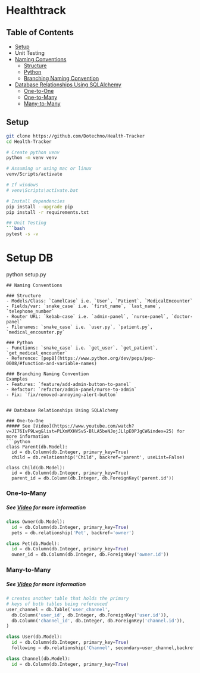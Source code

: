 # Healthtrack

## Table of Contents
- [Setup](#setup)
- Unit Testing
- [Naming Conventions](#naming-conventions)
    - [Structure](#structure)
    - [Python](#python)
    - [Branching Naming Convention](#branching-naming-convention)
- [Database Relationships Using SQLAlchemy](#database-relationships-using-sqlalchemy)
    - [One-to-One](#one-to-one)
    - [One-to-Many](#one-to-many)
    - [Many-to-Many](#many-to-many)


## Setup

``` bash
git clone https://github.com/Dotechno/Health-Tracker
cd Health-Tracker

# Create python venv
python -m venv venv

# Assuming ur using mac or linux
venv/Scripts/activate

# If windows
# venv\Scripts\activate.bat

# Install dependencies
pip install --upgrade pip
pip install -r requirements.txt

## Unit Testing
```bash
pytest -s -v
```

# Setup DB 
python setup.py
```
## Naming Conventions

### Structure
- Models/Class: `CamelCase` i.e. `User`, `Patient`, `MedicalEncounter`
- Fields/var: `snake_case` i.e. `first_name`, `last_name`, `telephone_number`
- Router URL: `kebab-case` i.e. `admin-panel`, `nurse-panel`, `doctor-panel`
- Filenames: `snake_case` i.e. `user.py`, `patient.py`, `medical_encounter.py`

### Python
- Functions: `snake_case` i.e. `get_user`, `get_patient`, `get_medical_encounter`
- Reference: [pep8](https://www.python.org/dev/peps/pep-0008/#function-and-variable-names)

### Branching Naming Convention
Examples
- Features: `feature/add-admin-button-to-panel`
- Refactor: `refactor/admin-panel/nurse-to-admin`
- Fix: `fix/removed-annoying-alert-button`


## Database Relationships Using SQLAlchemy

### One-to-One
##### See [Video](https://www.youtube.com/watch?v=JI76IvF9Lwg&list=PLXmMXHVSvS-BlLA5beNJojJLlpE0PJgCW&index=25) for more information
```python
class Parent(db.Model):
  id = db.Column(db.Integer, primary_key=True)
  child = db.relationship('Child', backref='parent', useList=False)

class Child(db.Model):
  id = db.Column(db.Integer, primary_key=True)
  parent_id = db.Column(db.Integer, db.ForeignKey('parent.id'))
```

### One-to-Many
##### See [Video](https://www.youtube.com/watch?v=VVX7JIWx-ss&list=PLXmMXHVSvS-BlLA5beNJojJLlpE0PJgCW&index=5) for more information
```python
class Owner(db.Model):
  id = db.Column(db.Integer, primary_key=True)
  pets = db.relationship('Pet', backref='owner')

class Pet(db.Model):
  id = db.Column(db.Integer, primary_key=True)
  owner_id = db.Column(db.Integer, db.ForeignKey('owner.id'))
```

### Many-to-Many
##### See [Video](https://www.youtube.com/watch?v=47i-jzrrIGQ&list=PLXmMXHVSvS-BlLA5beNJojJLlpE0PJgCW&index=7) for more information
```python
# creates another table that holds the primary 
# keys of both tables being referenced
user_channel = db.Table('user_channel',
  db.Column('user_id', db.Integer, db.ForeignKey('user.id')),
  db.Column('channel_id', db.Integer, db.ForeignKey('channel.id')),
)

class User(db.Model):
  id = db.Column(db.Integer, primary_key=True)
  following = db.relationship('Channel', secondary=user_channel,backref='followers')

class Channel(db.Model):
  id = db.Column(db.Integer, primary_key=True)
```

